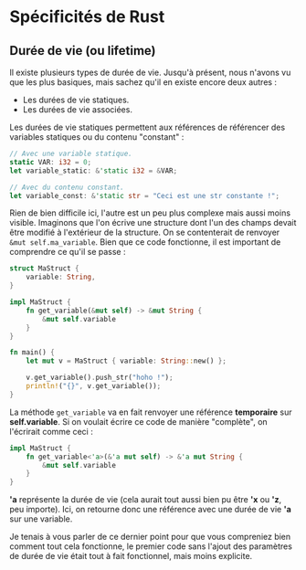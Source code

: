 # Spécificités de Rust

## Durée de vie (ou lifetime)

Il existe plusieurs types de durée de vie. Jusqu'à présent, nous n'avons vu que les plus basiques, mais sachez qu'il en existe encore deux autres :

-   Les durées de vie statiques.
-   Les durées de vie associées.

Les durées de vie statiques permettent aux références de référencer des variables statiques ou du contenu "constant" :

```Rust
// Avec une variable statique.
static VAR: i32 = 0;
let variable_static: &'static i32 = &VAR;

// Avec du contenu constant.
let variable_const: &'static str = "Ceci est une str constante !";
```

Rien de bien difficile ici, l'autre est un peu plus complexe mais aussi moins visible. Imaginons que l'on écrive une structure dont l'un des champs devait être modifié à l'extérieur de la structure. On se contenterait de renvoyer `&mut self.ma_variable`. Bien que ce code fonctionne, il est important de comprendre ce qu'il se passe :

```Rust
struct MaStruct {
    variable: String,
}

impl MaStruct {
    fn get_variable(&mut self) -> &mut String {
        &mut self.variable
    }
}

fn main() {
    let mut v = MaStruct { variable: String::new() };

    v.get_variable().push_str("hoho !");
    println!("{}", v.get_variable());
}
```

La méthode ``get_variable`` va en fait renvoyer une référence __temporaire__ sur __self.variable__. Si on voulait écrire ce code de manière "complète", on l'écrirait comme ceci :

```Rust
impl MaStruct {
    fn get_variable<'a>(&'a mut self) -> &'a mut String {
        &mut self.variable
    }
}
```

__'a__ représente la durée de vie (cela aurait tout aussi bien pu être __'x__ ou __'z__, peu importe). Ici, on retourne donc une référence avec une durée de vie __'a__ sur une variable.

Je tenais à vous parler de ce dernier point pour que vous compreniez bien comment tout cela fonctionne, le premier code sans l'ajout des paramètres de durée de vie était tout à fait fonctionnel, mais moins explicite.
